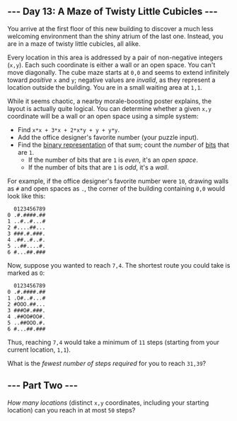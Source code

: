 \--- Day 13: A Maze of Twisty Little Cubicles ---
-------------------------------------------------

You arrive at the first floor of this new building to discover a much less welcoming environment than the shiny atrium of the last one. Instead, you are in a maze of <span title="You are in a twisty alike of little cubicles, all maze.">twisty little cubicles</span>, all alike.

Every location in this area is addressed by a pair of non-negative integers (`x,y`). Each such coordinate is either a wall or an open space. You can't move diagonally. The cube maze starts at `0,0` and seems to extend infinitely toward _positive_ `x` and `y`; negative values are _invalid_, as they represent a location outside the building. You are in a small waiting area at `1,1`.

While it seems chaotic, a nearby morale-boosting poster explains, the layout is actually quite logical. You can determine whether a given `x,y` coordinate will be a wall or an open space using a simple system:

*   Find `x*x + 3*x + 2*x*y + y + y*y`.
*   Add the office designer's favorite number (your puzzle input).
*   Find the [binary representation](https://en.wikipedia.org/wiki/Binary_number) of that sum; count the _number_ of [bits](https://en.wikipedia.org/wiki/Bit) that are `1`.
    *   If the number of bits that are `1` is _even_, it's an _open space_.
    *   If the number of bits that are `1` is _odd_, it's a _wall_.

For example, if the office designer's favorite number were `10`, drawing walls as `#` and open spaces as `.`, the corner of the building containing `0,0` would look like this:

```
  0123456789
0 .#.####.##
1 ..#..#...#
2 #....##...
3 ###.#.###.
4 .##..#..#.
5 ..##....#.
6 #...##.###
```

Now, suppose you wanted to reach `7,4`. The shortest route you could take is marked as `O`:

```
  0123456789
0 .#.####.##
1 .O#..#...#
2 #OOO.##...
3 ###O#.###.
4 .##OO#OO#.
5 ..##OOO.#.
6 #...##.###
```

Thus, reaching `7,4` would take a minimum of `11` steps (starting from your current location, `1,1`).

What is the _fewest number of steps required_ for you to reach `31,39`?

\--- Part Two ---
-----------------

_How many locations_ (distinct `x,y` coordinates, including your starting location) can you reach in at most `50` steps?